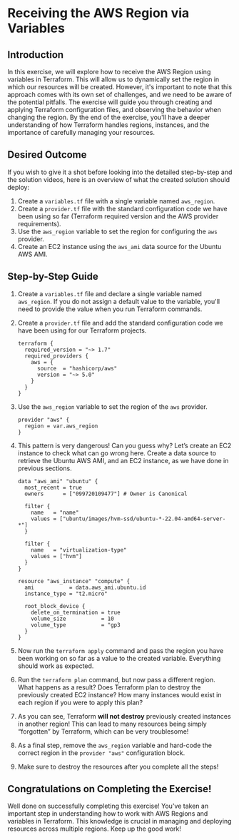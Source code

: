# Receiving the AWS Region via Variables

## Introduction

In this exercise, we will explore how to receive the AWS Region using variables in Terraform. This will allow us to dynamically set the region in which our resources will be created. However, it's important to note that this approach comes with its own set of challenges, and we need to be aware of the potential pitfalls. The exercise will guide you through creating and applying Terraform configuration files, and observing the behavior when changing the region. By the end of the exercise, you'll have a deeper understanding of how Terraform handles regions, instances, and the importance of carefully managing your resources.

## Desired Outcome

If you wish to give it a shot before looking into the detailed step-by-step and the solution videos, here is an overview of what the created solution should deploy:

1. Create a `variables.tf` file with a single variable named `aws_region`.
2. Create a `provider.tf` file with the standard configuration code we have been using so far (Terraform required version and the AWS provider requirements).
3. Use the `aws_region` variable to set the region for configuring the `aws` provider.
4. Create an EC2 instance using the `aws_ami` data source for the Ubuntu AWS AMI.

## Step-by-Step Guide

1. Create a `variables.tf` file and declare a single variable named `aws_region`. If you do not assign a default value to the variable, you'll need to provide the value when you run Terraform commands.
2. Create a `provider.tf` file and add the standard configuration code we have been using for our Terraform projects.

    ```
    terraform {
      required_version = "~> 1.7"
      required_providers {
        aws = {
          source  = "hashicorp/aws"
          version = "~> 5.0"
        }
      }
    }
    ```

3. Use the `aws_region` variable to set the region of the `aws` provider.

    ```
    provider "aws" {
      region = var.aws_region
    }
    ```

4. This pattern is very dangerous! Can you guess why? Let’s create an EC2 instance to check what can go wrong here. Create a data source to retrieve the Ubuntu AWS AMI, and an EC2 instance, as we have done in previous sections.

    ```
    data "aws_ami" "ubuntu" {
      most_recent = true
      owners      = ["099720109477"] # Owner is Canonical

      filter {
        name   = "name"
        values = ["ubuntu/images/hvm-ssd/ubuntu-*-22.04-amd64-server-*"]
      }

      filter {
        name   = "virtualization-type"
        values = ["hvm"]
      }
    }

    resource "aws_instance" "compute" {
      ami           = data.aws_ami.ubuntu.id
      instance_type = "t2.micro"

      root_block_device {
        delete_on_termination = true
        volume_size           = 10
        volume_type           = "gp3
      }
    }
    ```

5. Now run the `terraform apply` command and pass the region you have been working on so far as a value to the created variable. Everything should work as expected.
6. Run the `terraform plan` command, but now pass a different region. What happens as a result? Does Terraform plan to destroy the previously created EC2 instance? How many instances would exist in each region if you were to apply this plan?
7. As you can see, Terraform **will not destroy** previously created instances in another region! This can lead to many resources being simply “forgotten” by Terraform, which can be very troublesome!
8. As a final step, remove the `aws_region` variable and hard-code the correct region in the `provider "aws"` configuration block.
9. Make sure to destroy the resources after you complete all the steps!

## Congratulations on Completing the Exercise!

Well done on successfully completing this exercise! You've taken an important step in understanding how to work with AWS Regions and variables in Terraform. This knowledge is crucial in managing and deploying resources across multiple regions. Keep up the good work!
